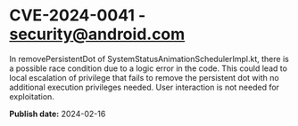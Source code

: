 # CVE-2024-0041 - security@android.com

In removePersistentDot of SystemStatusAnimationSchedulerImpl.kt, there is a possible race condition due to a logic error in the code. This could lead to local escalation of privilege that fails to remove the persistent dot with no additional execution privileges needed. User interaction is not needed for exploitation.

**Publish date:** 2024-02-16
